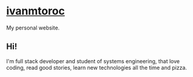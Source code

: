 # [ivanmtoroc](http://ivanmtoroc.me/)
My personal website.

## Hi!
I'm full stack developer and student of systems engineering,
that love coding, read good stories, learn new technologies all
the time and pizza.
